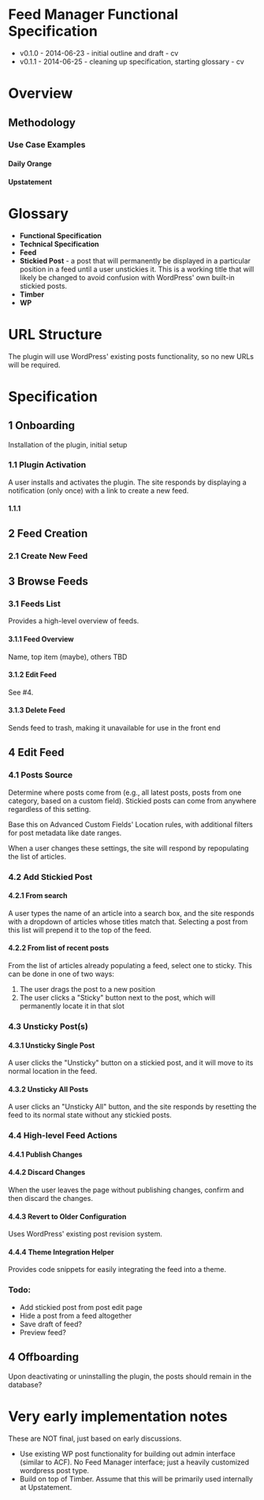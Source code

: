 # Feed Manager Functional Specification

- v0.1.0 - 2014-06-23 - initial outline and draft - cv
- v0.1.1 - 2014-06-25 - cleaning up specification, starting glossary - cv

# Overview


## Methodology

### Use Case Examples

#### Daily Orange



#### Upstatement



# Glossary

- **Functional Specification**
- **Technical Specification**
- **Feed**
- **Stickied Post** - a post that will permanently be displayed in a particular position in a feed until a user unstickies it. This is a working title that will likely be changed to avoid confusion with WordPress' own built-in stickied posts.
- **Timber**
- **WP**


# URL Structure

The plugin will use WordPress' existing posts functionality, so no new URLs will be required.


# Specification

## 1 Onboarding

Installation of the plugin, initial setup

### 1.1 Plugin Activation

A user installs and activates the plugin. The site responds by displaying a notification (only once) with a link to create a new feed.

#### 1.1.1


## 2 Feed Creation

### 2.1 Create New Feed



## 3 Browse Feeds

### 3.1 Feeds List

Provides a high-level overview of feeds.

#### 3.1.1 Feed Overview

Name, top item (maybe), others TBD

#### 3.1.2 Edit Feed

See #4.

#### 3.1.3 Delete Feed

Sends feed to trash, making it unavailable for use in the front end


## 4 Edit Feed

### 4.1 Posts Source

Determine where posts come from (e.g., all latest posts, posts from one category, based on a custom field). Stickied posts can come from anywhere regardless of this setting.

Base this on Advanced Custom Fields' Location rules, with additional filters for post metadata like date ranges.

When a user changes these settings, the site will respond by repopulating the list of articles.

### 4.2 Add Stickied Post

#### 4.2.1 From search

A user types the name of an article into a search box, and the site responds with a dropdown of articles whose titles match that. Selecting a post from this list will prepend it to the top of the feed.

#### 4.2.2 From list of recent posts

From the list of articles already populating a feed, select one to sticky. This can be done in one of two ways:

1. The user drags the post to a new position
2. The user clicks a "Sticky" button next to the post, which will permanently locate it in that slot

### 4.3 Unsticky Post(s)

#### 4.3.1 Unsticky Single Post

A user clicks the "Unsticky" button on a stickied post, and it will move to its normal location in the feed.

#### 4.3.2 Unsticky All Posts

A user clicks an "Unsticky All" button, and the site responds by resetting the feed to its normal state without any stickied posts.

### 4.4 High-level Feed Actions

#### 4.4.1 Publish Changes

#### 4.4.2 Discard Changes

When the user leaves the page without publishing changes, confirm and then discard the changes.

#### 4.4.3 Revert to Older Configuration

Uses WordPress' existing post revision system.

#### 4.4.4 Theme Integration Helper

Provides code snippets for easily integrating the feed into a theme.

### Todo:

- Add stickied post from post edit page
- Hide a post from a feed altogether
- Save draft of feed?
- Preview feed?



## 4 Offboarding

Upon deactivating or uninstalling the plugin, the posts should remain in the database?


# Very early implementation notes

These are NOT final, just based on early discussions.

- Use existing WP post functionality for building out admin interface (similar to ACF). No Feed Manager interface; just a heavily customized wordpress post type.
- Build on top of Timber. Assume that this will be primarily used internally at Upstatement.
